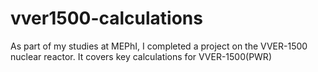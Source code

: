 # vver1500-calculations
As part of my studies at MEPhI, I completed a project on the VVER-1500 nuclear reactor. It covers key calculations for VVER-1500(PWR)
